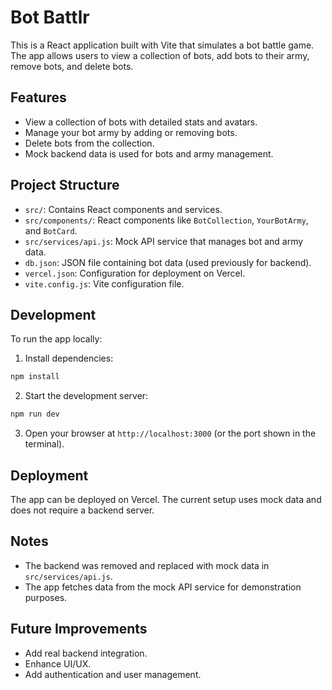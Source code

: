 # Bot Battlr

This is a React application built with Vite that simulates a bot battle game. The app allows users to view a collection of bots, add bots to their army, remove bots, and delete bots.

## Features

- View a collection of bots with detailed stats and avatars.
- Manage your bot army by adding or removing bots.
- Delete bots from the collection.
- Mock backend data is used for bots and army management.

## Project Structure

- `src/`: Contains React components and services.
- `src/components/`: React components like `BotCollection`, `YourBotArmy`, and `BotCard`.
- `src/services/api.js`: Mock API service that manages bot and army data.
- `db.json`: JSON file containing bot data (used previously for backend).
- `vercel.json`: Configuration for deployment on Vercel.
- `vite.config.js`: Vite configuration file.

## Development

To run the app locally:

1. Install dependencies:

```bash
npm install
```

2. Start the development server:

```bash
npm run dev
```

3. Open your browser at `http://localhost:3000` (or the port shown in the terminal).

## Deployment

The app can be deployed on Vercel. The current setup uses mock data and does not require a backend server.

## Notes

- The backend was removed and replaced with mock data in `src/services/api.js`.
- The app fetches data from the mock API service for demonstration purposes.

## Future Improvements

- Add real backend integration.
- Enhance UI/UX.
- Add authentication and user management.


